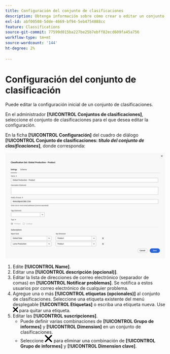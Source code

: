 ```yaml
---
title: Configuración del conjunto de clasificaciones
description: Obtenga información sobre cómo crear o editar un conjunto de clasificaciones.
exl-id: abf00508-5dde-4669-bf94-5eb4754888cc
feature: Classifications
source-git-commit: 77599d015ba227be25b7ebff82ecd609fa45a756
workflow-type: tm+mt
source-wordcount: '144'
ht-degree: 2%

---
```


# Configuración del conjunto de clasificación

Puede editar la configuración inicial de un conjunto de clasificaciones.

En el administrador **[!UICONTROL Conjuntos de clasificaciones]**, seleccione el conjunto de clasificaciones para el que desea editar la configuración.

En la ficha **[!UICONTROL Configuración]** del cuadro de diálogo **[!UICONTROL Conjunto de clasificaciones: _título del conjunto de clasificaciones_]**, donde corresponda:

![Conjuntos de clasificaciones: configuración](assets/classification-sets-settings.png)

1. Edite **[!UICONTROL Name]**.
1. Editar una **[!UICONTROL descripción (opcional)]**.
1. Editar la lista de direcciones de correo electrónico (separador de comas) en **[!UICONTROL Notificar problemas]**. Se notifica a estos usuarios por correo electrónico de cualquier problema.
1. Agregue una o más **[!UICONTROL etiquetas (opcionales)]** al conjunto de clasificaciones. Seleccione una etiqueta existente del menú desplegable **[!UICONTROL Etiquetas]** o escriba una etiqueta nueva. Use ![CrossSize100](/help/assets/icons/CrossSize100.svg) para quitar una etiqueta.
1. Editar las **[!UICONTROL suscripciones]**.
   * Puede definir varias combinaciones de **[!UICONTROL Grupo de informes]** y **[!UICONTROL Dimension]** en un conjunto de clasificaciones.
   * Seleccione ![CrossSize400](/help/assets/icons/CrossSize400.svg) para eliminar una combinación de **[!UICONTROL Grupo de informes]** y **[!UICONTROL Dimension clave]**.


<!--

Configure a classification set's settings.

**[!UICONTROL Components]** > **[!UICONTROL Classification sets]** > **[!UICONTROL Sets]** > Click the desired classification set name > **[!UICONTROL Settings]**

![classification set settings](../../assets/classification-set-settings.png)

The following fields are available in this tab:

* **[!UICONTROL Name]**: The classification set name.
* **[!UICONTROL Description]**: The description for the classification set.
* **[!UICONTROL Notify of issues]**: A comma-delimited list of email addresses that are notified of issues with this classification set.
* **[!UICONTROL Tags]**: Add one or more tags to the selected classification set. Tags allow you to organize or group classification sets so that it is easier to locate them in the future.
* **[!UICONTROL Type]**: The type of classification between [!UICONTROL Primary] and [!UICONTROL Lookup]. Primary classifications are typically used. You cannot alter a classification set's type after it is created.
* **[!UICONTROL Subscriptions]**: The report suite and dimension combinations that the classification set applies to.

-->